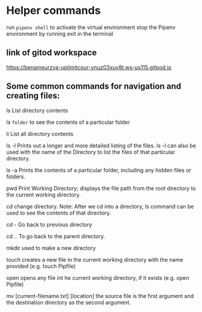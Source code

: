 # Helper commands
run `pipenv shell` to activate the virtual environment
stop the Pipenv environment by running exit in the terminal

## link of gitod workspace
https://benameurzya-uplimitcour-ynuz03xuy8t.ws-us115.gitpod.io

## Some common commands for navigation and creating files:

ls List directory contents

ls `folder` to see the contents of a particular folder

li List all directory contents

ls -l Prints out a longer and more detailed listing of the files. ls -l can also be used with the name of the Directory to list the files of that particular directory.

ls -a Prints the contents of a particular folder, including any hidden files or folders.

pwd Print Working Directory; displays the file path from the root directory to the current working directory.

cd change directory. Note: After we cd into a directory, ls command can be used to see the contents of that directory.

cd - Go back to previous directory

cd .. To go back to the parent directory.

mkdir used to make a new directory

touch creates a new file in the current working directory with the name provided (e.g. touch Pipfile)

open opens any file int he current working directory, if it exists (e.g. open Pipfile)

mv [current-filename.txt] [location] the source file is the first argument and the destination directory as the second argument.

